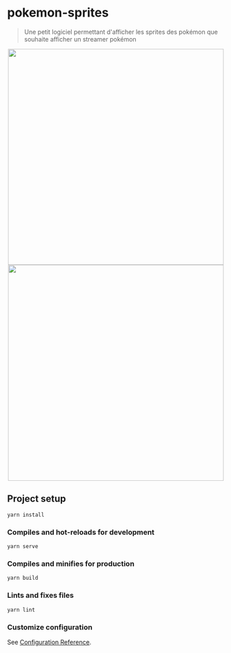 # pokemon-sprites

> Une petit logiciel permettant d'afficher les sprites des pokémon que souhaite afficher un streamer pokémon

<p align="center">
  <img width="500" src="https://i.imgur.com/mlQmCao.png"/>
  <img width="500" src="https://i.imgur.com/3uRnbQT.png"/>
</p>

## Project setup
```
yarn install
```

### Compiles and hot-reloads for development
```
yarn serve
```

### Compiles and minifies for production
```
yarn build
```

### Lints and fixes files
```
yarn lint
```

### Customize configuration
See [Configuration Reference](https://cli.vuejs.org/config/).
